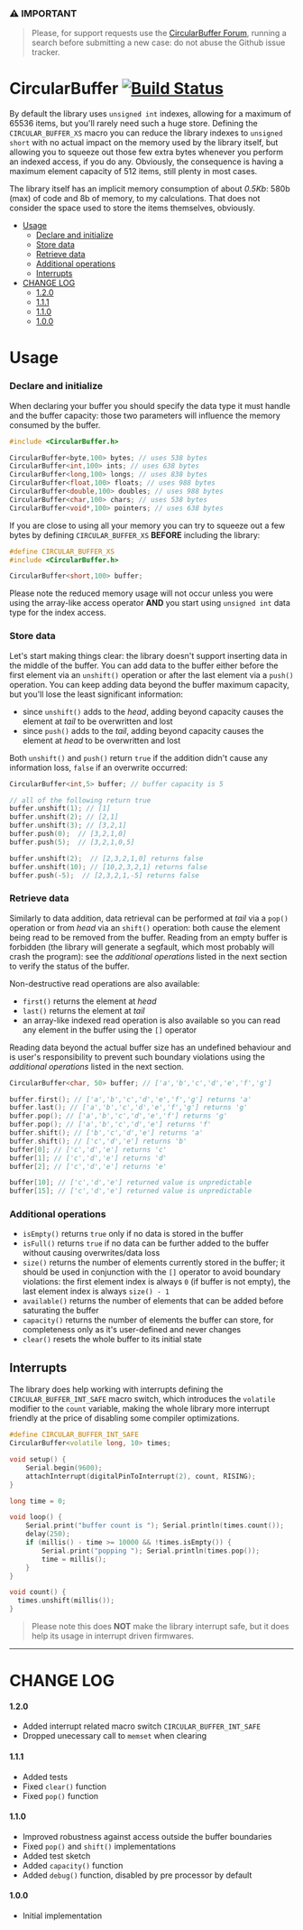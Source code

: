 ### &#x26A0; **IMPORTANT**
 
> Please, for support requests use the [CircularBuffer Forum](https://arduinolibs.freeflarum.com/t/circularbuffer), running a search before submitting a new case: do not abuse the Github issue tracker.

CircularBuffer [![Build Status][travis-status]][travis]
=============
[travis]: https://travis-ci.org/rlogiacco/CircularBuffer
[travis-status]: https://travis-ci.org/rlogiacco/CircularBuffer.svg?branch=master

By default the library uses `unsigned int` indexes, allowing for a maximum of 65536 items, but you'll rarely need such a huge store. Defining the `CIRCULAR_BUFFER_XS` macro you can reduce the library indexes to `unsigned short` with no actual impact on the memory used by the library itself, but allowing you to squeeze out those few extra bytes whenever you perform an indexed access, if you do any. Obviously, the consequence is having a maximum element capacity of 512 items, still plenty in most cases.

The library itself has an implicit memory consumption of about *0.5Kb*: 580b (max) of code and 8b of memory, to my calculations. That does not consider the space used to store the items themselves, obviously.

<!-- toc -->

- [Usage](#usage)
    + [Declare and initialize](#declare-and-initialize)
    + [Store data](#store-data)
    + [Retrieve data](#retrieve-data)
    + [Additional operations](#additional-operations)
  + [Interrupts](#interrupts) 
- [CHANGE LOG](#change-log)
    + [1.2.0](#120)
    + [1.1.1](#111)
    + [1.1.0](#110)
    + [1.0.0](#100)

<!-- tocstop -->

Usage
============

### Declare and initialize

When declaring your buffer you should specify the data type it must handle and the buffer capacity: those two parameters will influence the memory consumed by the buffer.

``` cpp
#include <CircularBuffer.h>

CircularBuffer<byte,100> bytes; // uses 538 bytes 
CircularBuffer<int,100> ints; // uses 638 bytes
CircularBuffer<long,100> longs; // uses 838 bytes
CircularBuffer<float,100> floats; // uses 988 bytes
CircularBuffer<double,100> doubles; // uses 988 bytes
CircularBuffer<char,100> chars; // uses 538 bytes 
CircularBuffer<void*,100> pointers; // uses 638 bytes
```

If you are close to using all your memory you can try to squeeze out a few bytes by defining `CIRCULAR_BUFFER_XS` **BEFORE** including the library:

``` cpp
#define CIRCULAR_BUFFER_XS
#include <CircularBuffer.h>

CircularBuffer<short,100> buffer;
```

Please note the reduced memory usage will not occur unless you were using the array-like access operator **AND** you start using `unsigned int` data type for the index access. 


### Store data

Let's start making things clear: the library doesn't support inserting data in the middle of the buffer.
You can add data to the buffer either before the first element via an `unshift()` operation or after the last element via a `push()` operation.
You can keep adding data beyond the buffer maximum capacity, but you'll lose the least significant information:

* since `unshift()` adds to the _head_, adding beyond capacity causes the element at _tail_ to be overwritten and lost
* since `push()` adds to the _tail_, adding beyond capacity causes the element at _head_ to be overwritten and lost

Both `unshift()` and `push()` return `true` if the addition didn't cause any information loss, `false` if an overwrite occurred:

``` cpp
CircularBuffer<int,5> buffer; // buffer capacity is 5

// all of the following return true
buffer.unshift(1); // [1] 
buffer.unshift(2); // [2,1]
buffer.unshift(3); // [3,2,1]
buffer.push(0);  // [3,2,1,0]
buffer.push(5);  // [3,2,1,0,5]

buffer.unshift(2);  // [2,3,2,1,0] returns false
buffer.unshift(10); // [10,2,3,2,1] returns false
buffer.push(-5);  // [2,3,2,1,-5] returns false
```

### Retrieve data

Similarly to data addition, data retrieval can be performed at _tail_ via a `pop()` operation or from _head_ via an `shift()` operation: both cause the element being read to be removed from the buffer.
Reading from an empty buffer is forbidden (the library will generate a segfault, which most probably will crash the program): see the _additional operations_ listed in the next section to verify the status of the buffer.

Non-destructive read operations are also available:

* `first()` returns the element at _head_
* `last()` returns the element at _tail_
* an array-like indexed read operation is also available so you can read any element in the buffer using the `[]` operator

Reading data beyond the actual buffer size has an undefined behaviour and is user's responsibility to prevent such boundary violations using the _additional operations_ listed in the next section.

``` cpp
CircularBuffer<char, 50> buffer; // ['a','b','c','d','e','f','g']

buffer.first(); // ['a','b','c','d','e','f','g'] returns 'a'
buffer.last(); // ['a','b','c','d','e','f','g'] returns 'g'
buffer.pop(); // ['a','b','c','d','e','f'] returns 'g'
buffer.pop(); // ['a','b','c','d','e'] returns 'f'
buffer.shift(); // ['b','c','d','e'] returns 'a'
buffer.shift(); // ['c','d','e'] returns 'b'
buffer[0]; // ['c','d','e'] returns 'c'
buffer[1]; // ['c','d','e'] returns 'd'
buffer[2]; // ['c','d','e'] returns 'e'

buffer[10]; // ['c','d','e'] returned value is unpredictable
buffer[15]; // ['c','d','e'] returned value is unpredictable
```

### Additional operations

* `isEmpty()` returns `true` only if no data is stored in the buffer
* `isFull()` returns `true` if no data can be further added to the buffer without causing overwrites/data loss
* `size()` returns the number of elements currently stored in the buffer; it should be used in conjunction with the `[]` operator to avoid boundary violations: the first element index is always `0` (if buffer is not empty), the last element index is always `size() - 1`
* `available()` returns the number of elements that can be added before saturating the buffer
* `capacity()` returns the number of elements the buffer can store, for completeness only as it's user-defined and never changes
* `clear()` resets the whole buffer to its initial state

## Interrupts

The library does help working with interrupts defining the `CIRCULAR_BUFFER_INT_SAFE` macro switch, which introduces the `volatile` modifier to the `count` variable, making the whole library more interrupt friendly at the price of disabling some compiler optimizations.

```cpp
#define CIRCULAR_BUFFER_INT_SAFE
CircularBuffer<volatile long, 10> times;

void setup() {
    Serial.begin(9600);
    attachInterrupt(digitalPinToInterrupt(2), count, RISING);
}

long time = 0;

void loop() {
    Serial.print("buffer count is "); Serial.println(times.count());
    delay(250);
    if (millis() - time >= 10000 && !times.isEmpty()) {
        Serial.print("popping "); Serial.println(times.pop());
        time = millis();
    }
}

void count() {
  times.unshift(millis());
}
```

> Please note this does **NOT** make the library interrupt safe, but it does help its usage in interrupt driven firmwares.

------------------------
CHANGE LOG
============


#### 1.2.0
* Added interrupt related macro switch `CIRCULAR_BUFFER_INT_SAFE`
* Dropped unecessary call to `memset` when clearing

#### 1.1.1
* Added tests
* Fixed `clear()` function
* Fixed `pop()` function

#### 1.1.0
* Improved robustness against access outside the buffer boundaries
* Fixed `pop()` and `shift()` implementations
* Added test sketch
* Added `capacity()` function
* Added `debug()` function, disabled by pre processor by default

#### 1.0.0
* Initial implementation
